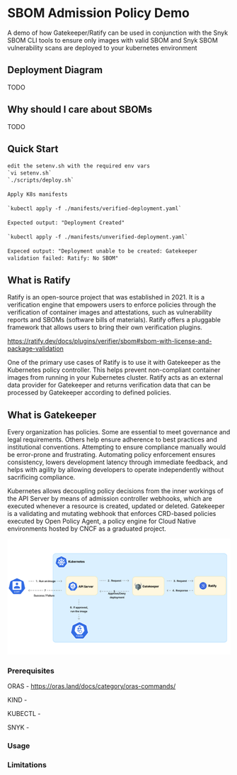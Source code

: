 # SBOM Admission Policy Demo

A demo of how Gatekeeper/Ratify can be used in conjunction with the Snyk SBOM CLI tools to ensure only images with valid SBOM and Snyk SBOM vulnerability scans are deployed to your kubernetes environment

## Deployment Diagram

TODO

## Why should I care about SBOMs

TODO

## Quick Start

    edit the setenv.sh with the required env vars
    `vi setenv.sh`
    `./scripts/deploy.sh`

    Apply K8s manifests

    `kubectl apply -f ./manifests/verified-deployment.yaml`

    Expected output: "Deployment Created"
   
    `kubectl apply -f ./manifests/unverified-deployment.yaml`

    Expeced output: "Deployment unable to be created: Gatekeeper validation failed: Ratify: No SBOM"

## What is Ratify

Ratify is an open-source project that was established in 2021. It is a verification engine that empowers users to enforce policies through the verification of container images and attestations, such as vulnerability reports and SBOMs (software bills of materials). Ratify offers a pluggable framework that allows users to bring their own verification plugins.

<https://ratify.dev/docs/plugins/verifier/sbom#sbom-with-license-and-package-validation>

One of the primary use cases of Ratify is to use it with Gatekeeper as the Kubernetes policy controller. This helps prevent non-compliant container images from running in your Kubernetes cluster. Ratify acts as an external data provider for Gatekeeper and returns verification data that can be processed by Gatekeeper according to defined policies.

## What is Gatekeeper

Every organization has policies. Some are essential to meet governance and legal requirements. Others help ensure adherence to best practices and institutional conventions. Attempting to ensure compliance manually would be error-prone and frustrating. Automating policy enforcement ensures consistency, lowers development latency through immediate feedback, and helps with agility by allowing developers to operate independently without sacrificing compliance.

Kubernetes allows decoupling policy decisions from the inner workings of the API Server by means of admission controller webhooks, which are executed whenever a resource is created, updated or deleted. Gatekeeper is a validating and mutating webhook that enforces CRD-based policies executed by Open Policy Agent, a policy engine for Cloud Native environments hosted by CNCF as a graduated project.

![gatekeeper/ratify diagram ref:https://techcommunity.microsoft.com/t5/microsoft-developer-community/use-ratify-to-prevent-non-compliant-container-images-from/ba-p/4008730 ](image.png)

### Prerequisites

ORAS - https://oras.land/docs/category/oras-commands/

KIND -

KUBECTL -

SNYK -

### Usage

### Limitations
